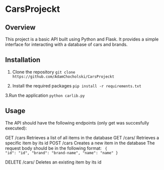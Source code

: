 # CarsProjeckt
## Overview
This project is a basic API built using Python and Flask. It provides a simple interface for interacting with a database of cars and brands.

## Installation
1. Clone the repository
    `git clone https://github.com/AdamChocholski/CarsProjeckt`

 2. Install the required packages
  `pip install -r requirements.txt`


  3.Run the application
  `python carlib.py`

## Usage
The API should have the following endpoints (only get was succesfully executed):

GET /cars Retrieves a list of all items in the database
GET /cars/ Retrieves a specific item by its id
POST /cars Creates a new item in the database The request body should be in the following format:
<code>
{
"id": "id",
"brand": "brand-name",
"name": "name"
}</code>

DELETE /cars/ Deletes an existing item by its id
